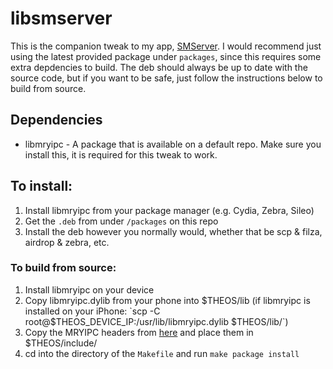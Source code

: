 # libsmserver

This is the companion tweak to my app, [SMServer](https://github.com/iandwelker/smserver). I would recommend just using the latest provided package under `packages`, since this requires some extra depdencies to build. The deb should always be up to date with the source code, but if you want to be safe, just follow the instructions below to build from source.

## Dependencies
 - libmryipc - A package that is available on a default repo. Make sure you install this, it is required for this tweak to work.

## To install:
1. Install libmryipc from your package manager (e.g. Cydia, Zebra, Sileo)
2. Get the `.deb` from under `/packages` on this repo
3. Install the deb however you normally would, whether that be scp & filza, airdrop & zebra, etc.

### To build from source:
1. Install libmryipc on your device
2. Copy libmryipc.dylib from your phone into $THEOS/lib (if libmryipc is installed on your iPhone: `scp -C root@$THEOS_DEVICE_IP:/usr/lib/libmryipc.dylib $THEOS/lib/`)
3. Copy the MRYIPC headers from [here](https://github.com/Muirey03/MRYIPC) and place them in $THEOS/include/
4. cd into the directory of the `Makefile` and run `make package install`
